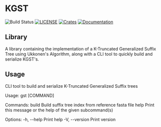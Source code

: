 # KGST
![Build Status](https://github.com/sriram98v/kgst/workflows/Rust/badge.svg)
[![LICENSE](https://img.shields.io/crates/l/kgst)](LICENSE)
[![Crates](https://img.shields.io/crates/v/kgst)](https://crates.io/crates/kgst)
[![Documentation](https://docs.rs/kgst/badge.svg)](https://docs.rs/kgst)

## Library
 A library containing the implementation of a K-Truncated Generalized Suffix Tree using Ukkonen's Algorithm, along with a CLI tool to quickly build and serialize KGST's.

## Usage
CLI tool to build and serialize K-Truncated Generalized Suffix trees

Usage: gst [COMMAND]

Commands:
  build  Build suffix tree index from reference fasta file
  help   Print this message or the help of the given subcommand(s)

Options:
  -h, --help     Print help
  -V, --version  Print version
